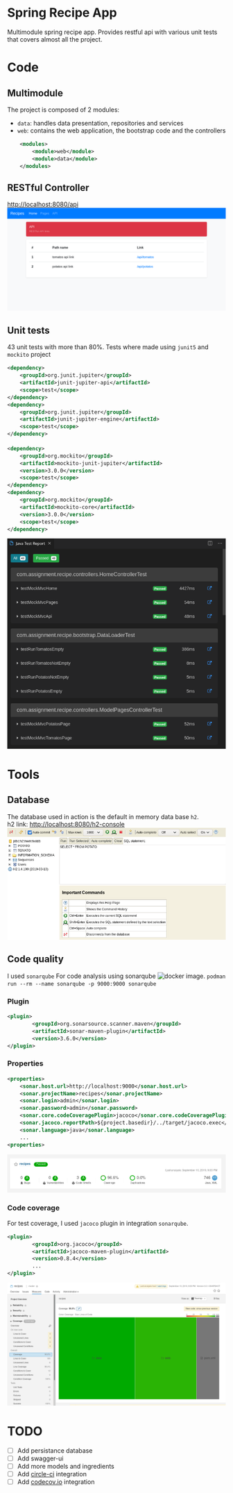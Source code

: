 # Spring Recipe App
Multimodule spring recipe app. Provides restful api with various unit tests that covers almost all the project.

# Code
## Multimodule
The project is composed of 2 modules:
- `data`: handles data presentation, repositories and services
- `web`: contains the web application, the bootstrap code and the controllers

``` xml
	<modules>
		<module>web</module>
		<module>data</module>
	</modules>
```

## RESTful Controller
[http://localhost:8080/api](http://localhost:8080/api)
![api page](images/api_page.png)


## Unit tests
43 unit tests with more than 80%.
Tests where made using `junit5` and `mockito` project
``` xml
<dependency>
    <groupId>org.junit.jupiter</groupId>
    <artifactId>junit-jupiter-api</artifactId>
    <scope>test</scope>
</dependency>
<dependency>
    <groupId>org.junit.jupiter</groupId>
    <artifactId>junit-jupiter-engine</artifactId>
    <scope>test</scope>
</dependency>

<dependency>
    <groupId>org.mockito</groupId>
    <artifactId>mockito-junit-jupiter</artifactId>
    <version>3.0.0</version>
    <scope>test</scope>
</dependency>
<dependency>
    <groupId>org.mockito</groupId>
    <artifactId>mockito-core</artifactId>
    <version>3.0.0</version>
    <scope>test</scope>
</dependency>
```

![unit tests](images/unit_test_sample.png)

# Tools
## Database
The database used in action is the default in memory data base `h2`.  
h2 link: [http://localhost:8080/h2-console](http://localhost:8080/h2-console)  
![h2 db](images/h2_db.png)

## Code quality
I used `sonarqube` For code analysis using sonarqube ![docker image](https://hub.docker.com/_/sonarqube).
`podman run --rm --name sonarqube -p 9000:9000 sonarqube`

### Plugin
``` xml
<plugin>
		<groupId>org.sonarsource.scanner.maven</groupId>
		<artifactId>sonar-maven-plugin</artifactId>
		<version>3.6.0</version>
</plugin>
```
### Properties
``` xml
<properties>
	<sonar.host.url>http://localhost:9000</sonar.host.url>
	<sonar.projectName>recipes</sonar.projectName>
	<sonar.login>admin</sonar.login>
	<sonar.password>admin</sonar.password>
	<sonar.core.codeCoveragePlugin>jacoco</sonar.core.codeCoveragePlugin>
	<sonar.jacoco.reportPath>${project.basedir}/../target/jacoco.exec</sonar.jacoco.reportPath>
    <sonar.language>java</sonar.language>
    ...
<properties>
```
![sonar project](images/sonar_project.png)

### Code coverage
For test coverage, I used `jacoco` plugin in integration `sonarqube`.
``` xml
<plugin>
		<groupId>org.jacoco</groupId>
		<artifactId>jacoco-maven-plugin</artifactId>
        <version>0.8.4</version>
        ...
</plugin>
```
![sonar code coverage](images/sonar_codecov.png)


# TODO
- [ ] Add persistance database
- [ ] Add swagger-ui
- [ ] Add more models and ingredients
- [ ] Add [circle-ci](https://circleci.com/) integration
- [ ] Add [codecov.io](https://codecov.io) integration